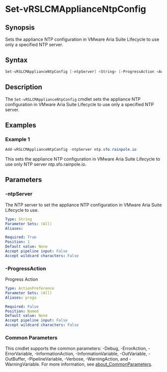 # Set-vRSLCMApplianceNtpConfig

## Synopsis

Sets the appliance NTP configuration in VMware Aria Suite Lifecycle to use only a specified NTP server.

## Syntax

```powershell
Set-vRSLCMApplianceNtpConfig [-ntpServer] <String> [-ProgressAction <ActionPreference>] [<CommonParameters>]
```

## Description

The `Set-vRSLCMApplianceNtpConfig` cmdlet sets the appliance NTP configuration in VMware Aria Suite Lifecycle to use only a specified NTP server.

## Examples

### Example 1

```powershell
Add-vRSLCMApplianceNtpConfig -ntpServer ntp.sfo.rainpole.io
```

This sets the appliance NTP configuration in VMware Aria Suite Lifecycle to use only NTP server ntp.sfo.rainpole.io.

## Parameters

### -ntpServer

The NTP server to set the appliance NTP configuration in VMware Aria Suite Lifecycle to use.

```yaml
Type: String
Parameter Sets: (All)
Aliases:

Required: True
Position: 1
Default value: None
Accept pipeline input: False
Accept wildcard characters: False
```

### -ProgressAction

Progress Action

```yaml
Type: ActionPreference
Parameter Sets: (All)
Aliases: proga

Required: False
Position: Named
Default value: None
Accept pipeline input: False
Accept wildcard characters: False
```

### Common Parameters

This cmdlet supports the common parameters: -Debug, -ErrorAction, -ErrorVariable, -InformationAction, -InformationVariable, -OutVariable, -OutBuffer, -PipelineVariable, -Verbose, -WarningAction, and -WarningVariable. For more information, see [about_CommonParameters](http://go.microsoft.com/fwlink/?LinkID=113216).
